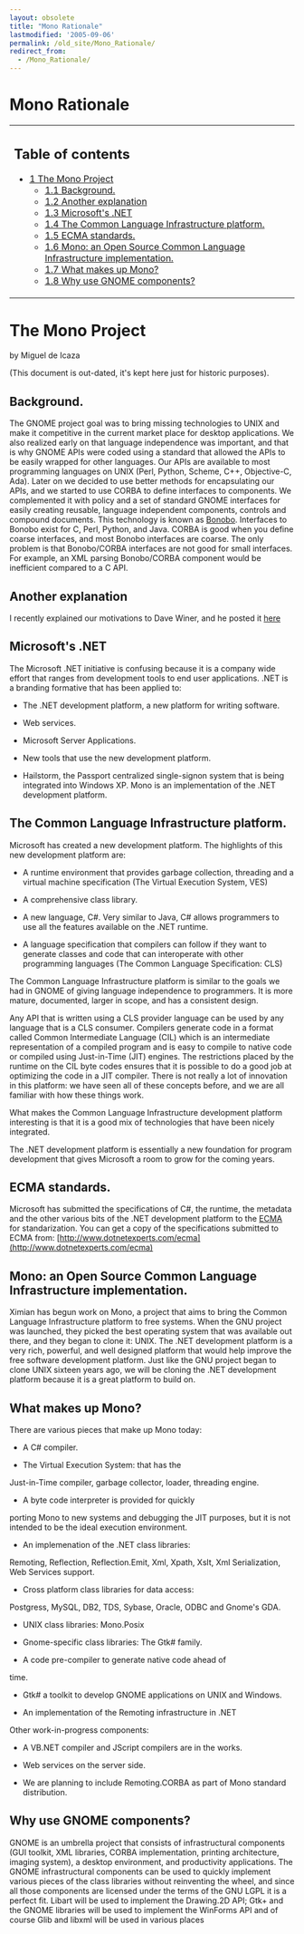 ```yaml
---
layout: obsolete
title: "Mono Rationale"
lastmodified: '2005-09-06'
permalink: /old_site/Mono_Rationale/
redirect_from:
  - /Mono_Rationale/
---
```


Mono Rationale
==============

<table>
<col width="100%" />
<tbody>
<tr class="odd">
<td align="left"><h2>Table of contents</h2>
<ul>
<li><a href="#the-mono-project">1 The Mono Project</a>
<ul>
<li><a href="#background">1.1 Background.</a></li>
<li><a href="#another-explanation">1.2 Another explanation</a></li>
<li><a href="#microsofts-net">1.3 Microsoft's .NET</a></li>
<li><a href="#the-common-language-infrastructure-platform">1.4 The Common Language Infrastructure platform.</a></li>
<li><a href="#ecma-standards">1.5 ECMA standards.</a></li>
<li><a href="#mono-an-open-source-common-language-infrastructure-implementation">1.6 Mono: an Open Source Common Language Infrastructure implementation.</a></li>
<li><a href="#what-makes-up-mono">1.7 What makes up Mono?</a></li>
<li><a href="#why-use-gnome-components">1.8 Why use GNOME components?</a></li>
</ul></li>
</ul></td>
</tr>
</tbody>
</table>

The Mono Project
================

by Miguel de Icaza

(This document is out-dated, it's kept here just for historic purposes).

Background.
-----------

The GNOME project goal was to bring missing technologies to UNIX and make it competitive in the current market place for desktop applications. We also realized early on that language independence was important, and that is why GNOME APIs were coded using a standard that allowed the APIs to be easily wrapped for other languages. Our APIs are available to most programming languages on UNIX (Perl, Python, Scheme, C++, Objective-C, Ada). Later on we decided to use better methods for encapsulating our APIs, and we started to use CORBA to define interfaces to components. We complemented it with policy and a set of standard GNOME interfaces for easily creating reusable, language independent components, controls and compound documents. This technology is known as [Bonobo](http://developer.ximian.com/articles/whitepapers/bonobo). Interfaces to Bonobo exist for C, Perl, Python, and Java. CORBA is good when you define coarse interfaces, and most Bonobo interfaces are coarse. The only problem is that Bonobo/CORBA interfaces are not good for small interfaces. For example, an XML parsing Bonobo/CORBA component would be inefficient compared to a C API.

Another explanation
-------------------

I recently explained our motivations to Dave Winer, and he posted it [here](http://scriptingnews.userland.com/stories/storyReader%241275)

Microsoft's .NET
----------------

The Microsoft .NET initiative is confusing because it is a company wide effort that ranges from development tools to end user applications. .NET is a branding formative that has been applied to:

-   The .NET development platform, a new platform for writing software.

-   Web services.

-   Microsoft Server Applications.

-   New tools that use the new development platform.

-   Hailstorm, the Passport centralized single-signon system that is being integrated into Windows XP. Mono is an implementation of the .NET development platform.

The Common Language Infrastructure platform.
--------------------------------------------

Microsoft has created a new development platform. The highlights of this new development platform are:

-   A runtime environment that provides garbage collection, threading and a virtual machine specification (The Virtual Execution System, VES)

-   A comprehensive class library.

-   A new language, C\#. Very similar to Java, C\# allows programmers to use all the features available on the .NET runtime.

-   A language specification that compilers can follow if they want to generate classes and code that can interoperate with other programming languages (The Common Language Specification: CLS)

The Common Language Infrastructure platform is similar to the goals we had in GNOME of giving language independence to programmers. It is more mature, documented, larger in scope, and has a consistent design.

Any API that is written using a CLS provider language can be used by any language that is a CLS consumer. Compilers generate code in a format called Common Intermediate Language (CIL) which is an intermediate representation of a compiled program and is easy to compile to native code or compiled using Just-in-Time (JIT) engines. The restrictions placed by the runtime on the CIL byte codes ensures that it is possible to do a good job at optimizing the code in a JIT compiler. There is not really a lot of innovation in this platform: we have seen all of these concepts before, and we are all familiar with how these things work.

What makes the Common Language Infrastructure development platform interesting is that it is a good mix of technologies that have been nicely integrated.

The .NET development platform is essentially a new foundation for program development that gives Microsoft a room to grow for the coming years.

ECMA standards.
---------------

Microsoft has submitted the specifications of C\#, the runtime, the metadata and the other various bits of the .NET development platform to the [ECMA](http://www.ecma.ch) for standarization. You can get a copy of the specifications submitted to ECMA from: [http://www.dotnetexperts.com/ecma](http://www.dotnetexperts.com/ecma)

Mono: an Open Source Common Language Infrastructure implementation.
-------------------------------------------------------------------

Ximian has begun work on Mono, a project that aims to bring the Common Language Infrastructure platform to free systems. When the GNU project was launched, they picked the best operating system that was available out there, and they began to clone it: UNIX. The .NET development platform is a very rich, powerful, and well designed platform that would help improve the free software development platform. Just like the GNU project began to clone UNIX sixteen years ago, we will be cloning the .NET development platform because it is a great platform to build on.

What makes up Mono?
-------------------

There are various pieces that make up Mono today:

-   A C\# compiler.

-   The Virtual Execution System: that has the

Just-in-Time compiler, garbage collector, loader, threading engine.

-   A byte code interpreter is provided for quickly

porting Mono to new systems and debugging the JIT purposes, but it is not intended to be the ideal execution environment.

-   An implemenation of the .NET class libraries:

Remoting, Reflection, Reflection.Emit, Xml, Xpath, Xslt, Xml Serialization, Web Services support.

-   Cross platform class libraries for data access:

Postgress, MySQL, DB2, TDS, Sybase, Oracle, ODBC and Gnome's GDA.

-   UNIX class libraries: Mono.Posix

-   Gnome-specific class libraries: The Gtk\# family.

-   A code pre-compiler to generate native code ahead of

time.

-   Gtk\# a toolkit to develop GNOME applications on UNIX and Windows.

-   An implementation of the Remoting infrastructure in .NET

 Other work-in-progress components:

-   A VB.NET compiler and JScript compilers are in the works.

-   Web services on the server side.

-   We are planning to include Remoting.CORBA as part of Mono standard distribution.

Why use GNOME components?
-------------------------

GNOME is an umbrella project that consists of infrastructural components (GUI toolkit, XML libraries, CORBA implementation, printing architecture, imaging system), a desktop environment, and productivity applications. The GNOME infrastructural components can be used to quickly implement various pieces of the class libraries without reinventing the wheel, and since all those components are licensed under the terms of the GNU LGPL it is a perfect fit. Libart will be used to implement the Drawing.2D API; Gtk+ and the GNOME libraries will be used to implement the WinForms API and of course Glib and libxml will be used in various places

